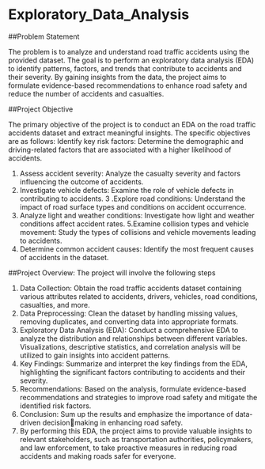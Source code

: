 # Exploratory_Data_Analysis
##Problem Statement

The problem is to analyze and understand road traffic accidents using the
provided dataset. The goal is to perform an exploratory data analysis (EDA) to identify patterns,
factors, and trends that contribute to accidents and their severity. By gaining insights from the
data, the project aims to formulate evidence-based recommendations to enhance road safety and
reduce the number of accidents and casualties.

##Project Objective

The primary objective of the project is to conduct an EDA on the road traffic accidents dataset
and extract meaningful insights. The specific objectives are as follows:
Identify key risk factors: Determine the demographic and driving-related factors that are
associated with a higher likelihood of accidents.
1. Assess accident severity: Analyze the casualty severity and factors influencing the outcome of
accidents.
2. Investigate vehicle defects: Examine the role of vehicle defects in contributing to accidents.
3 .Explore road conditions: Understand the impact of road surface types and conditions on
accident occurrence.
4. Analyze light and weather conditions: Investigate how light and weather conditions affect
accident rates.
5.Examine collision types and vehicle movement: Study the types of collisions and vehicle
movements leading to accidents.
6. Determine common accident causes: Identify the most frequent causes of accidents in the
dataset.


##Project Overview:
The project will involve the following steps

1. Data Collection: Obtain the road traffic accidents dataset containing various attributes related
to accidents, drivers, vehicles, road conditions, casualties, and more.
2. Data Preprocessing: Clean the dataset by handling missing values, removing duplicates, and
converting data into appropriate formats.
3. Exploratory Data Analysis (EDA): Conduct a comprehensive EDA to analyze the distribution
and relationships between different variables. Visualizations, descriptive statistics, and
correlation analysis will be utilized to gain insights into accident patterns.
4. Key Findings: Summarize and interpret the key findings from the EDA, highlighting the
significant factors contributing to accidents and their severity.
5. Recommendations: Based on the analysis, formulate evidence-based recommendations and
strategies to improve road safety and mitigate the identified risk factors.
6. Conclusion: Sum up the results and emphasize the importance of data-driven decisionmaking in enhancing road safety.
7. By performing this EDA, the project aims to provide valuable insights to relevant
stakeholders, such as transportation authorities, policymakers, and law enforcement, to take
proactive measures in reducing road accidents and making roads safer for everyone.

